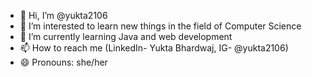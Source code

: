 - 👋 Hi, I’m @yukta2106
- 👀 I’m interested to learn new things in the field of Computer Science
- 🌱 I’m currently learning Java and web development
- 📫 How to reach me (LinkedIn- Yukta Bhardwaj, IG- @yukta2106)
- 😄 Pronouns: she/her
<!---
yukta2106/yukta2106 is a ✨ special ✨ repository because its `README.md` (this file) appears on your GitHub profile.
You can click the Preview link to take a look at your changes.
--->
